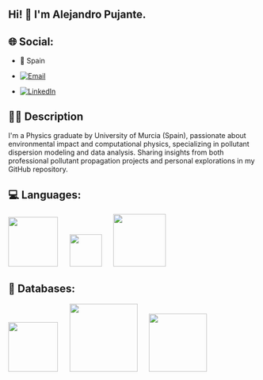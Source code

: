 ## Hi! 👋 I'm Alejandro Pujante.

## 🌐 Social:

- 📌 Spain 

- [![Email](https://img.shields.io/badge/pujante66@gmail.com-%23D14836.svg?logo=gmail&logoColor=white)](mailto:tu_correo_pujante66@gmail.com)


- [![LinkedIn](https://img.shields.io/badge/LinkedIn-%230077B5.svg?logo=linkedin&logoColor=white)](https://www.linkedin.com/in/alejandro-pujante-p%C3%A9rez-a2778b230/)

## 👦🏻​ Description
I'm a Physics graduate by University of Murcia (Spain), passionate about environmental impact and computational physics, specializing in pollutant dispersion modeling and data analysis. Sharing insights from both professional pollutant propagation projects and personal explorations in my GitHub repository. 

## 💻 Languages:

[<img src="https://img.shields.io/badge/-Python-%233776AB.svg?logo=python&logoColor=yellow" width="100">](https://www.python.org/)
&nbsp;&nbsp;&nbsp;&nbsp;
[<img src="https://img.shields.io/badge/-R-%23276DC3.svg?logo=r&logoColor=white" width="65">](https://www.r-project.org/)
&nbsp;&nbsp;&nbsp;&nbsp;
[<img src="https://img.shields.io/badge/Fortran-734f96?logo=fortran&style=flat" width="106">](https://www.r-project.org/)


## 💾 Databases:

[<img src="https://img.shields.io/badge/-MySQL-%23276DC3.svg?logo=MySQL&logoColor=white" width="100">](https://www.r-project.org/)
&nbsp;&nbsp;&nbsp;&nbsp;
[<img src="https://img.shields.io/badge/-PostgreSQL-336791.svg?logo=postgresql&logoColor=white" width="137">](https://www.postgresql.org/)
&nbsp;&nbsp;&nbsp;&nbsp;
[<img src="https://img.shields.io/badge/-MariaDB-003545.svg?logo=mariadb&logoColor=white" width="117">](https://mariadb.org/)

